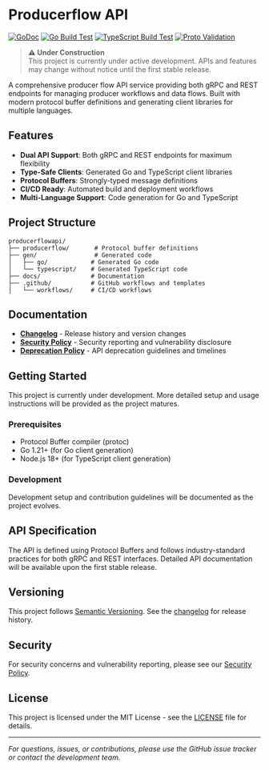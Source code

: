 # Producerflow API

[![GoDoc](https://godoc.org/github.com/agentero/producerflowapi?status.svg)](https://godoc.org/github.com/agentero/producerflowapi)
[![Go Build Test](https://github.com/agentero/producerflowapi/actions/workflows/go-build.yml/badge.svg)](https://github.com/agentero/producerflowapi/actions/workflows/go-build.yml)
[![TypeScript Build Test](https://github.com/agentero/producerflowapi/actions/workflows/ts-build.yml/badge.svg)](https://github.com/agentero/producerflowapi/actions/workflows/ts-build.yml)
[![Proto Validation](https://github.com/agentero/producerflowapi/actions/workflows/proto-validation.yml/badge.svg)](https://github.com/agentero/producerflowapi/actions/workflows/proto-validation.yml)

> **⚠️ Under Construction**  
> This project is currently under active development. APIs and features may change without notice until the first stable release.

A comprehensive producer flow API service providing both gRPC and REST endpoints for managing producer workflows and data flows. Built with modern protocol buffer definitions and generating client libraries for multiple languages.

## Features

- **Dual API Support**: Both gRPC and REST endpoints for maximum flexibility
- **Type-Safe Clients**: Generated Go and TypeScript client libraries
- **Protocol Buffers**: Strongly-typed message definitions
- **CI/CD Ready**: Automated build and deployment workflows
- **Multi-Language Support**: Code generation for Go and TypeScript

## Project Structure

```
producerflowapi/
├── producerflow/       # Protocol buffer definitions
├── gen/                # Generated code
│   ├── go/            # Generated Go code
│   └── typescript/    # Generated TypeScript code
├── docs/              # Documentation
├── .github/           # GitHub workflows and templates
│   └── workflows/     # CI/CD workflows
```

## Documentation

- **[Changelog](CHANGELOG.md)** - Release history and version changes
- **[Security Policy](SECURITY.md)** - Security reporting and vulnerability disclosure
- **[Deprecation Policy](DEPRECATION.md)** - API deprecation guidelines and timelines

## Getting Started

This project is currently under development. More detailed setup and usage instructions will be provided as the project matures.

### Prerequisites

- Protocol Buffer compiler (protoc)
- Go 1.21+ (for Go client generation)
- Node.js 18+ (for TypeScript client generation)

### Development

Development setup and contribution guidelines will be documented as the project evolves.

## API Specification

The API is defined using Protocol Buffers and follows industry-standard practices for both gRPC and REST interfaces. Detailed API documentation will be available upon the first stable release.

## Versioning

This project follows [Semantic Versioning](https://semver.org/). See the [changelog](CHANGELOG.md) for release history.

## Security

For security concerns and vulnerability reporting, please see our [Security Policy](SECURITY.md).

## License

This project is licensed under the MIT License - see the [LICENSE](LICENSE) file for details.

---

*For questions, issues, or contributions, please use the GitHub issue tracker or contact the development team.*
